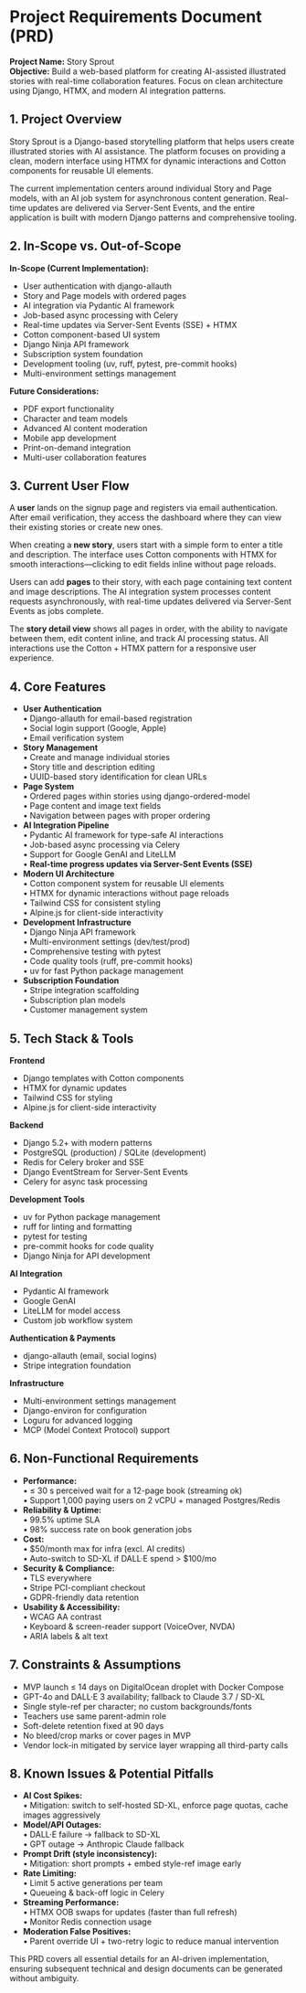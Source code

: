 # Project Requirements Document (PRD)

**Project Name:** Story Sprout\
**Objective:** Build a web-based platform for creating AI-assisted illustrated stories with real-time collaboration features. Focus on clean architecture using Django, HTMX, and modern AI integration patterns.

## 1. Project Overview

Story Sprout is a Django-based storytelling platform that helps users create illustrated stories with AI assistance. The platform focuses on providing a clean, modern interface using HTMX for dynamic interactions and Cotton components for reusable UI elements.

The current implementation centers around individual Story and Page models, with an AI job system for asynchronous content generation. Real-time updates are delivered via Server-Sent Events, and the entire application is built with modern Django patterns and comprehensive tooling.

## 2. In-Scope vs. Out-of-Scope

**In-Scope (Current Implementation):**

*   User authentication with django-allauth
*   Story and Page models with ordered pages
*   AI integration via Pydantic AI framework
*   Job-based async processing with Celery
*   Real-time updates via Server-Sent Events (SSE) + HTMX
*   Cotton component-based UI system
*   Django Ninja API framework
*   Subscription system foundation
*   Development tooling (uv, ruff, pytest, pre-commit hooks)
*   Multi-environment settings management

**Future Considerations:**

*   PDF export functionality
*   Character and team models
*   Advanced AI content moderation
*   Mobile app development
*   Print-on-demand integration
*   Multi-user collaboration features

## 3. Current User Flow

A **user** lands on the signup page and registers via email authentication. After email verification, they access the dashboard where they can view their existing stories or create new ones.

When creating a **new story**, users start with a simple form to enter a title and description. The interface uses Cotton components with HTMX for smooth interactions—clicking to edit fields inline without page reloads.

Users can add **pages** to their story, with each page containing text content and image descriptions. The AI integration system processes content requests asynchronously, with real-time updates delivered via Server-Sent Events as jobs complete.

The **story detail view** shows all pages in order, with the ability to navigate between them, edit content inline, and track AI processing status. All interactions use the Cotton + HTMX pattern for a responsive user experience.

## 4. Core Features

*   **User Authentication**\
    • Django-allauth for email-based registration\
    • Social login support (Google, Apple)\
    • Email verification system
*   **Story Management**\
    • Create and manage individual stories\
    • Story title and description editing\
    • UUID-based story identification for clean URLs
*   **Page System**\
    • Ordered pages within stories using django-ordered-model\
    • Page content and image text fields\
    • Navigation between pages with proper ordering
*   **AI Integration Pipeline**\
    • Pydantic AI framework for type-safe AI interactions\
    • Job-based async processing via Celery\
    • Support for Google GenAI and LiteLLM\
    • **Real-time progress updates via Server-Sent Events (SSE)**
*   **Modern UI Architecture**\
    • Cotton component system for reusable UI elements\
    • HTMX for dynamic interactions without page reloads\
    • Tailwind CSS for consistent styling\
    • Alpine.js for client-side interactivity
*   **Development Infrastructure**\
    • Django Ninja API framework\
    • Multi-environment settings (dev/test/prod)\
    • Comprehensive testing with pytest\
    • Code quality tools (ruff, pre-commit hooks)\
    • uv for fast Python package management
*   **Subscription Foundation**\
    • Stripe integration scaffolding\
    • Subscription plan models\
    • Customer management system

## 5. Tech Stack & Tools

**Frontend**
*   Django templates with Cotton components
*   HTMX for dynamic updates
*   Tailwind CSS for styling
*   Alpine.js for client-side interactivity

**Backend**
*   Django 5.2+ with modern patterns
*   PostgreSQL (production) / SQLite (development)
*   Redis for Celery broker and SSE
*   Django EventStream for Server-Sent Events
*   Celery for async task processing

**Development Tools**
*   uv for Python package management
*   ruff for linting and formatting
*   pytest for testing
*   pre-commit hooks for code quality
*   Django Ninja for API development

**AI Integration**
*   Pydantic AI framework
*   Google GenAI
*   LiteLLM for model access
*   Custom job workflow system

**Authentication & Payments**
*   django-allauth (email, social logins)
*   Stripe integration foundation

**Infrastructure**
*   Multi-environment settings management
*   Django-environ for configuration
*   Loguru for advanced logging
*   MCP (Model Context Protocol) support

## 6. Non-Functional Requirements

*   **Performance:**\
    • ≤ 30 s perceived wait for a 12-page book (streaming ok)\
    • Support 1,000 paying users on 2 vCPU + managed Postgres/Redis
*   **Reliability & Uptime:**\
    • 99.5% uptime SLA\
    • 98% success rate on book generation jobs
*   **Cost:**\
    • $50/month max for infra (excl. AI credits)\
    • Auto-switch to SD-XL if DALL·E spend > $100/mo
*   **Security & Compliance:**\
    • TLS everywhere\
    • Stripe PCI-compliant checkout\
    • GDPR-friendly data retention
*   **Usability & Accessibility:**\
    • WCAG AA contrast\
    • Keyboard & screen-reader support (VoiceOver, NVDA)\
    • ARIA labels & alt text

## 7. Constraints & Assumptions

*   MVP launch ≤ 14 days on DigitalOcean droplet with Docker Compose
*   GPT-4o and DALL·E 3 availability; fallback to Claude 3.7 / SD-XL
*   Single style-ref per character; no custom backgrounds/fonts
*   Teachers use same parent-admin role
*   Soft-delete retention fixed at 90 days
*   No bleed/crop marks or cover pages in MVP
*   Vendor lock-in mitigated by service layer wrapping all third-party calls

## 8. Known Issues & Potential Pitfalls

*   **AI Cost Spikes:**\
    • Mitigation: switch to self-hosted SD-XL, enforce page quotas, cache images aggressively
*   **Model/API Outages:**\
    • DALL·E failure → fallback to SD-XL\
    • GPT outage → Anthropic Claude fallback
*   **Prompt Drift (style inconsistency):**\
    • Mitigation: short prompts + embed style-ref image early
*   **Rate Limiting:**\
    • Limit 5 active generations per team\
    • Queueing & back-off logic in Celery
*   **Streaming Performance:**\
    • HTMX OOB swaps for updates (faster than full refresh)\
    • Monitor Redis connection usage
*   **Moderation False Positives:**\
    • Parent override UI + two-retry logic to reduce manual intervention

This PRD covers all essential details for an AI-driven implementation, ensuring subsequent technical and design documents can be generated without ambiguity.
